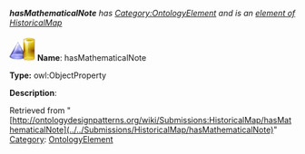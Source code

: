 ___hasMathematicalNote__ has [Category:OntologyElement](../../Category/OntologyElement "Category:OntologyElement") and is an [element of](../../Property/ElementOf "Property:ElementOf") [HistoricalMap](../../Submissions/HistoricalMap "Submissions:HistoricalMap")_


  




[![ObjectProperty](../../images/thumb/c/c3/ObjectProperty.gif/45px-ObjectProperty.gif)](../../Image/ObjectProperty.gif "ObjectProperty")
__Name__: hasMathematicalNote 


__Type:__ owl:ObjectProperty 


__Description__: 





Retrieved from "[http://ontologydesignpatterns.org/wiki/Submissions:HistoricalMap/hasMathematicalNote](../../Submissions/HistoricalMap/hasMathematicalNote)"
 [Category](http://ontologydesignpatterns.org/wiki/Special:Categories "Special:Categories"): [OntologyElement](../../Category/OntologyElement "Category:OntologyElement")